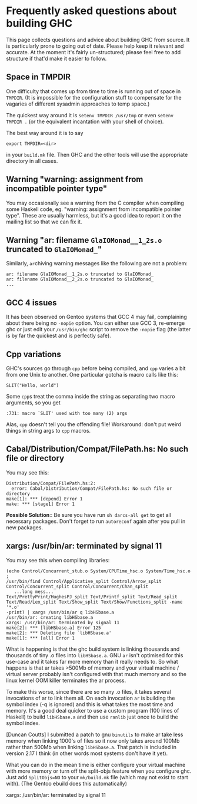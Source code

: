 


# Frequently asked questions about building GHC



This page collects questions and advice about building GHC from source.  It is particularly prone to going out of date.  Please help keep it relevant and accurate.  At the moment it's fairly un-structured; please feel free to add structure if that'd make it easier to follow.


## Space in TMPDIR



One difficulty that comes up from time to time is running out of space
in `TMPDIR`.  (It is impossible for the configuration stuff to
compensate for the vagaries of different sysadmin approaches to temp
space.)



The quickest way around it is `setenv TMPDIR /usr/tmp` or
even `setenv TMPDIR .` (or the equivalent incantation with your shell
of choice).



The best way around it is to say


```wiki
export TMPDIR=<dir>
```


in your `build.mk` file.  Then GHC and the other
tools will use the appropriate directory in all cases.


## Warning "warning: assignment from incompatible pointer type"



You may occasionally see a warning from the C compiler when compiling some
Haskell code, eg. "warning: assignment from
incompatible pointer type".  These are usually harmless, but it's a good idea to
report it on the mailing list so that we can fix it.


## Warning "ar: filename `GlaIOMonad__1_2s.o` truncated to `GlaIOMonad_`"



Similarly, `ar`chiving warning messages like the following are not a problem:


```wiki
ar: filename GlaIOMonad__1_2s.o truncated to GlaIOMonad_
ar: filename GlaIOMonad__2_2s.o truncated to GlaIOMonad_
...
```

## GCC 4 issues



It has been observed on Gentoo systems that GCC 4 may fail, complaining about there being no `-nopie` option. You can either use GCC 3, re-emerge ghc or just edit your `/usr/bin/ghc` script to remove the `-nopie` flag (the latter is by far the quickest and is perfectly safe).


## Cpp variations



GHC's sources go through `cpp` before being compiled, and `cpp` varies
a bit from one Unix to another.  One particular gotcha is macro calls
like this:


```wiki
SLIT("Hello, world")
```


Some `cpp`s treat the comma inside the string as separating two macro
arguments, so you get


```wiki
:731: macro `SLIT' used with too many (2) args
```


Alas, `cpp` doesn't tell you the offending file!
Workaround: don't put weird things in string args to `cpp` macros.


## Cabal/Distribution/Compat/FilePath.hs: No such file or directory



You may see this:


```wiki
Distribution/Compat/FilePath.hs:2: 
  error: Cabal/Distribution/Compat/FilePath.hs: No such file or directory
make[1]: *** [depend] Error 1
make: *** [stage1] Error 1
```


**Possible Solution**::
Be sure you have run `sh darcs-all get` to get all necessary packages. Don't forget to run `autoreconf` again after you pull in new packages.


## xargs: /usr/bin/ar: terminated by signal 11



You may see this when compiling libraries:


```wiki
(echo Control/Concurrent_stub.o System/CPUTime_hsc.o System/Time_hsc.o ;
/usr/bin/find Control/Applicative_split Control/Arrow_split
Control/Concurrent_split Control/Concurrent/Chan_split 
   ...long mess...
Text/PrettyPrint/HughesPJ_split Text/Printf_split Text/Read_split
Text/Read/Lex_split Text/Show_split Text/Show/Functions_split -name '*.o'
-print) | xargs /usr/bin/ar q libHSbase.a
/usr/bin/ar: creating libHSbase.a
xargs: /usr/bin/ar: terminated by signal 11
make[2]: *** [libHSbase.a] Error 125
make[2]: *** Deleting file `libHSbase.a'
make[1]: *** [all] Error 1
```


What is happening is that the ghc build system is linking thousands and
thousands of tiny .o files into `libHSbase.a`. GNU `ar` isn't optimised for
this use-case and it takes far more memory than it really needs to. So
what happens is that ar takes \>500Mb of memory and your virtual
machine / virtual server probably isn't configured with that much memory
and so the linux kernel OOM killer terminates the ar process.



To make this worse, since there are so many .o files, it takes several
invocations of ar to link them all. On each invocation `ar` is building
the symbol index (-q is ignored) and this is what takes the most time
and memory. It's a good deal quicker to use a custom program (100 lines
of Haskell) to build `libHSbase.a` and then use `ranlib` just once to build
the symbol index.



\[Duncan Coutts\] I submitted a patch to gnu `binutils` to make ar take less memory when
linking 1000's of files so it now only takes around 100Mb rather than
500Mb when linking `libHSbase.a`. That patch is included in version 2.17 I
think (in other words most systems don't have it yet).



What you can do in the mean time is either configure your virtual
machine with more memory or turn off the split-objs feature when you
configure ghc. Just add `SplitObjs=NO` to your `mk/build.mk` file (which
may not exist to start with). (The Gentoo ebuild does this
automatically)



xargs: /usr/bin/ar: terminated by signal 11


